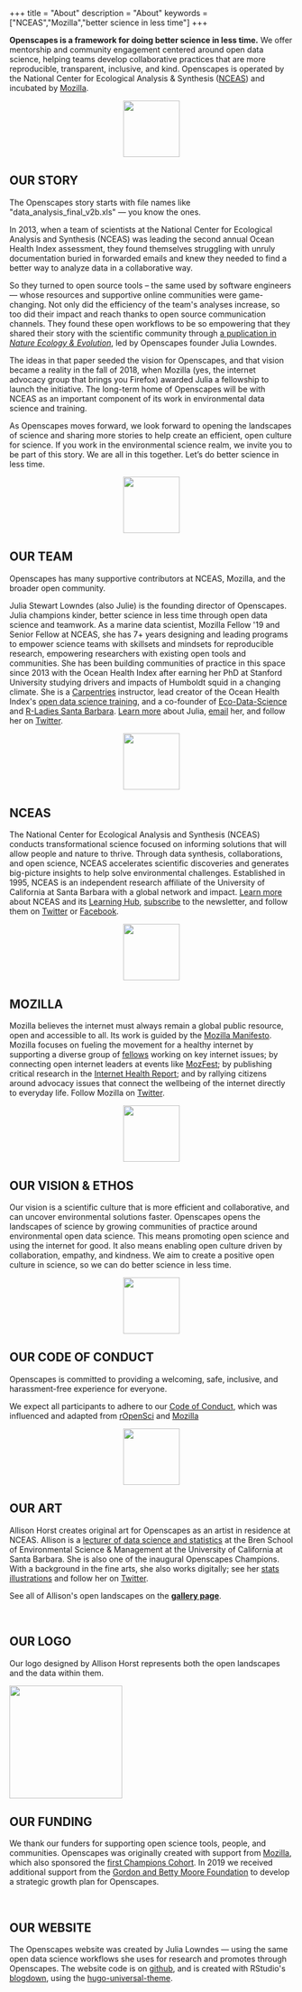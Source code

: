 +++
title = "About"
description = "About"
keywords = ["NCEAS","Mozilla","better science in less time"]
+++

**Openscapes is a framework for doing better science in less time.** We offer mentorship and community engagement centered around open data science, helping teams develop collaborative practices that are more reproducible, transparent, inclusive, and kind. Openscapes is operated by the National Center for Ecological Analysis & Synthesis ([NCEAS](/about#NCEAS)) and incubated by [Mozilla](/about#MOZILLA).

<center><img src="/img/horst_openscapes_arctic_squid.png" width="100px"></center>

## OUR STORY

The Openscapes story starts with file names like "data_analysis_final_v2b.xls" — you know the ones. 

In 2013, when a team of scientists at the National Center for Ecological Analysis and Synthesis (NCEAS) was leading the second annual Ocean Health Index assessment, they found themselves struggling with unruly documentation buried in forwarded emails and knew they needed to find a better way to analyze data in a collaborative way. 

So they turned to open source tools – the same used by software engineers — whose resources and supportive online communities were game-changing. Not only did the efficiency of the team's analyses increase, so too did their impact and reach thanks to open source communication channels. They found these open workflows to be so empowering that they shared their story with the scientific community through [a puplication in *Nature Ecology & Evolution*](https://www.nature.com/articles/s41559-017-0160), led by Openscapes founder Julia Lowndes. 

The ideas in that paper seeded the vision for Openscapes, and that vision became a reality in the fall of 2018, when Mozilla (yes, the internet advocacy group that brings you Firefox) awarded Julia a fellowship to launch the initiative. The long-term home of Openscapes will be with NCEAS as an important component of its work in environmental data science and training. 

As Openscapes moves forward, we look forward to opening the landscapes of science and sharing more stories to help create an efficient, open culture for science. If you work in the environmental science realm, we invite you to be part of this story. We are all in this together. Let’s do better science in less time.

<center><img src="/img/horst_openscapes_arctic_urchins.png" width="100px"></center>

## OUR TEAM

Openscapes has many supportive contributors at NCEAS, Mozilla, and the broader open community. 

Julia Stewart Lowndes (also Julie) is the founding director of Openscapes. Julia champions kinder, better science in less time through open data science and teamwork. As a marine data scientist, Mozilla Fellow '19 and Senior Fellow at NCEAS, she has 7+ years designing and leading programs to empower science teams with skillsets and mindsets for reproducible research, empowering researchers with existing open tools and communities. She has been building communities of practice in this space since 2013 with the Ocean Health Index after earning her PhD at Stanford University studying drivers and impacts of Humboldt squid in a changing climate. She is a [Carpentries](https://carpentries.org/) instructor, lead creator of the Ocean Health Index's [open data science training](http://ohi-science.org/data-science-training/), and a co-founder of [Eco-Data-Science](http://eco-data-science.github.io/) and [R-Ladies Santa Barbara](https://www.meetup.com/rladies-santa-barbara/). [Learn more](http://jules32.github.io) about Julia, [email](mailto:lowndes@nceas.ucsb.edu) her, and follow her on [Twitter](https://twitter.com/juliesquid).

<center><img src="/img/horst_openscapes_arctic_crab.png" width="100px"></center>

## NCEAS

The National Center for Ecological Analysis and Synthesis (NCEAS) conducts transformational science focused on informing solutions that will allow people and nature to thrive. Through data synthesis, collaborations, and open science, NCEAS accelerates scientific discoveries and generates big-picture insights to help solve environmental challenges. Established in 1995, NCEAS is an independent research affiliate of the University of California at Santa Barbara with a global network and impact. [Learn more](https://www.nceas.ucsb.edu/) about NCEAS and its [Learning Hub](https://nceas.ucsb.edu/learning-hub), [subscribe](http://ucsb.us12.list-manage1.com/subscribe?u=d7494403ed9d8c97a5479f0d4&id=bbef3949b4) to the newsletter, and follow them on [Twitter](https://twitter.com/nceas) or [Facebook](https://www.facebook.com/NCEASUCSB/).

<center><img src="/img/horst_openscapes_arctic_narwhal.png" width="100px"></center>

## MOZILLA

Mozilla believes the internet must always remain a global public resource, open and accessible to all. Its work is guided by the [Mozilla Manifesto](https://www.mozilla.org/en-US/about/manifesto/). Mozilla focuses on fueling the movement for a healthy internet by supporting a diverse group of [fellows](https://foundation.mozilla.org/fellowships/directory) working on key internet issues; by connecting open internet leaders at events like [MozFest](https://mozillafestival.org/); by publishing critical research in the [Internet Health Report](https://internethealthreport.org/2018/); and by rallying citizens around advocacy issues that connect the wellbeing of the internet directly to everyday life. Follow Mozilla on [Twitter](https://twitter.com/mozilla).

<center><img src="/img/horst_openscapes_arctic_puffins.png" width="100px"></center>


## OUR VISION & ETHOS

Our vision is a scientific culture that is more efficient and collaborative, and can uncover environmental solutions faster. Openscapes opens the landscapes of science by growing communities of practice around environmental open data science. This means promoting open science and using the internet for good. It also means enabling open culture driven by collaboration, empathy, and kindness. We aim to create a positive open culture in science, so we can do better science in less time.

<center><img src="/img/horst_openscapes_arctic_ship.png" width="100px"></center>

## OUR CODE OF CONDUCT

Openscapes is committed to providing a welcoming, safe, inclusive, and harassment-free experience for everyone.

We expect all participants to adhere to our [Code of Conduct](/code-of-conduct), which was influenced and adapted from [rOpenSci](https://ropensci.org/code-of-conduct/) and [Mozilla](https://www.mozilla.org/en-US/about/governance/policies/participation/)

<center><img src="/img/horst_openscapes_arctic_humpback.png" width="100px"></center>

## OUR ART

Allison Horst creates original art for Openscapes as an artist in residence at NCEAS. Allison is a [lecturer of data science and statistics](https://www.bren.ucsb.edu/people/Faculty/allison_horst.htm) at the Bren School of Environmental Science & Management at the University of California at Santa Barbara. She is also one of the inaugural Openscapes Champions. With a background in the fine arts, she also works digitally; see her [stats illustrations](https://github.com/allisonhorst/stats-illustrations) and follow her on [Twitter](https://twitter.com/allison_horst). 

See all of Allison's open landscapes on the [**gallery page**](/gallery).

<br>

## OUR LOGO

Our logo designed by Allison Horst represents both the open landscapes and the data within them. 

<img src="/img/openscapes_hex_design_final_correct_dimensions.png" width="200px">

<br>

## OUR FUNDING

We thank our funders for supporting open science tools, people, and communities. Openscapes was originally created with support from [Mozilla](https://www.mozilla.org), which also sponsored the [first Champions Cohort](/cohorts). In 2019 we received additional support from the [Gordon and Betty Moore Foundation](https://www.moore.org/) to develop a strategic growth plan for Openscapes.

<br>

## OUR WEBSITE

The Openscapes website was created by Julia Lowndes — using the same open data science workflows she uses for research and promotes through Openscapes. The website code is on [github](https://github.com/openscapes/website), and is created with RStudio's [blogdown](https://bookdown.org/yihui/blogdown/), using the [hugo-universal-theme](https://themes.gohugo.io//theme/hugo-universal-theme/).

<br> 